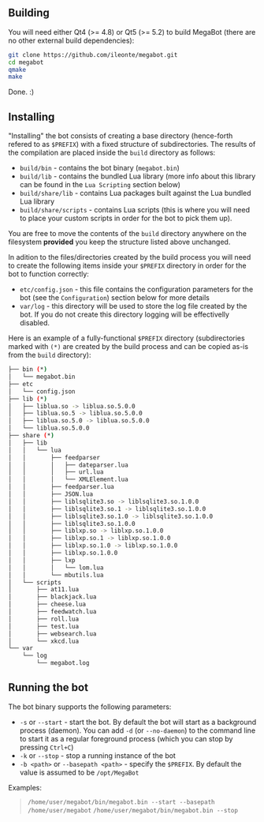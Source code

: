 ## Building

You will need either Qt4 (>= 4.8) or Qt5 (>= 5.2) to build MegaBot (there are no other
external build dependencies):

```sh
git clone https://github.com/ileonte/megabot.git
cd megabot
qmake
make
```

Done. :)

## Installing

"Installing" the bot consists of creating a base directory (hence-forth refered to as `$PREFIX`)
with a fixed structure of subdirectories. The results of the compilation are placed inside the 
`build` directory as follows:

* `build/bin` - contains the bot binary (`megabot.bin`)
* `build/lib` - contains the bundled Lua library (more info about this library can be found 
in the `Lua Scripting` section below)
* `build/share/lib` - contains Lua packages built against the Lua bundled Lua library
* `build/share/scripts` - contains Lua scripts (this is where you will need to place your custom
scripts in order for the bot to pick them up).

You are free to move the contents of the `build` directory anywhere on the filesystem
**provided** you keep the structure listed above unchanged.

In adition to the files/directories created by the build process you will need to create the following
items inside your `$PREFIX` directory in order for the bot to function correctly:

* `etc/config.json` - this file contains the configuration parameters for the bot (see the `Configuration`)
section below for more details
* `var/log` - this directory will be used to store the log file created by the bot. If you do not create this
directory logging will be effectivelly disabled.

Here is an example of a fully-functional `$PREFIX` directory (subdirectories marked with `(*)` are created
by the build process and can be copied as-is from the `build` directory):

```sh
├── bin (*)
│   └── megabot.bin
├── etc
│   └── config.json
├── lib (*)
│   ├── liblua.so -> liblua.so.5.0.0
│   ├── liblua.so.5 -> liblua.so.5.0.0
│   ├── liblua.so.5.0 -> liblua.so.5.0.0
│   └── liblua.so.5.0.0
├── share (*)
│   ├── lib
│   │   └── lua
│   │       ├── feedparser
│   │       │   ├── dateparser.lua
│   │       │   ├── url.lua
│   │       │   └── XMLElement.lua
│   │       ├── feedparser.lua
│   │       ├── JSON.lua
│   │       ├── liblsqlite3.so -> liblsqlite3.so.1.0.0
│   │       ├── liblsqlite3.so.1 -> liblsqlite3.so.1.0.0
│   │       ├── liblsqlite3.so.1.0 -> liblsqlite3.so.1.0.0
│   │       ├── liblsqlite3.so.1.0.0
│   │       ├── liblxp.so -> liblxp.so.1.0.0
│   │       ├── liblxp.so.1 -> liblxp.so.1.0.0
│   │       ├── liblxp.so.1.0 -> liblxp.so.1.0.0
│   │       ├── liblxp.so.1.0.0
│   │       ├── lxp
│   │       │   └── lom.lua
│   │       └── mbutils.lua
│   └── scripts
│       ├── at11.lua
│       ├── blackjack.lua
│       ├── cheese.lua
│       ├── feedwatch.lua
│       ├── roll.lua
│       ├── test.lua
│       ├── websearch.lua
│       └── xkcd.lua
└── var
    └── log
        └── megabot.log
```

## Running the bot

The bot binary supports the following parameters:

* `-s` or `--start` - start the bot. By default the bot will start as a background process (daemon).
You can add `-d` (or `--no-daemon`) to the command line to start it as a regular foreground process
(which you can stop by pressing `Ctrl+C`)
* `-k` or `--stop` - stop a running instance of the bot
* `-b <path>` or `--basepath <path>` - specify the `$PREFIX`. By default the value is assumed to be
`/opt/MegaBot`

Examples:
> `/home/user/megabot/bin/megabot.bin --start --basepath /home/user/megabot`
> `/home/user/megabot/bin/megabot.bin --stop`
